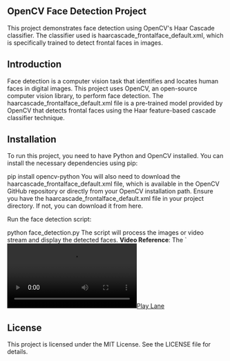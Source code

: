 ## OpenCV Face Detection Project
This project demonstrates face detection using OpenCV's Haar Cascade classifier. The classifier used is haarcascade_frontalface_default.xml, which is specifically trained to detect frontal faces in images.


## Introduction
Face detection is a computer vision task that identifies and locates human faces in digital images. This project uses OpenCV, an open-source computer vision library, to perform face detection. The haarcascade_frontalface_default.xml file is a pre-trained model provided by OpenCV that detects frontal faces using the Haar feature-based cascade classifier technique.

## Installation
To run this project, you need to have Python and OpenCV installed. You can install the necessary dependencies using pip:

pip install opencv-python
You will also need to download the haarcascade_frontalface_default.xml file, which is available in the OpenCV GitHub repository or directly from your OpenCV installation path.
Ensure you have the haarcascade_frontalface_default.xml file in your project directory. If not, you can download it from here.

Run the face detection script:

python face_detection.py
The script will process the images or video stream and display the detected faces.
 **Video Reference**: The `[![Play Lane](videos/play_lane.mp4)](https://github.com/MissNeerajSharma/Open-CV/blob/master/lanes_clip.mp4)
## License
This project is licensed under the MIT License. See the LICENSE file for details.
